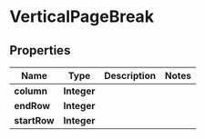 
# VerticalPageBreak

## Properties
Name | Type | Description | Notes
------------ | ------------- | ------------- | -------------
**column** | **Integer** |  | 
**endRow** | **Integer** |  | 
**startRow** | **Integer** |  | 



